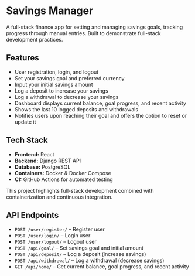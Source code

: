 # Savings Manager

A full-stack finance app for setting and managing savings goals, tracking progress through manual entries. Built to demonstrate full-stack development practices.

## Features

- User registration, login, and logout  
- Set your savings goal and preferred currency  
- Input your initial savings amount  
- Log a deposit to increase your savings  
- Log a withdrawal to decrease your savings  
- Dashboard displays current balance, goal progress, and recent activity  
- Shows the last 10 logged deposits and withdrawals  
- Notifies users upon reaching their goal and offers the option to reset or update it

## Tech Stack

- **Frontend:** React  
- **Backend:** Django REST API  
- **Database:** PostgreSQL  
- **Containers:** Docker & Docker Compose  
- **CI:** GitHub Actions for automated testing

This project highlights full-stack development combined with containerization and continuous integration.

## API Endpoints

- `POST /user/register/` – Register user  
- `POST /user/login/` – Login user  
- `POST /user/logout/` – Logout user  
- `POST /api/goal/` – Set savings goal and initial amount  
- `POST /api/deposit/` – Log a deposit (increase savings)  
- `POST /api/withdrawal/` – Log a withdrawal (decrease savings)  
- `GET /api/home/` – Get current balance, goal progress, and recent activity  
